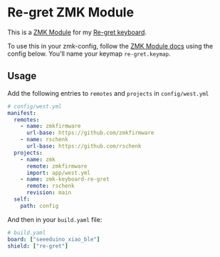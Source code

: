 # Re-gret ZMK Module

This is a [ZMK Module](https://zmk.dev/docs/features/modules) for my [Re-gret keyboard](https://github.com/rschenk/re-gret).

To use this in your zmk-config, follow the [ZMK Module docs](https://zmk.dev/docs/features/modules) using the config below. You'll name your keymap `re-gret.keymap`.

## Usage

Add the following entries to `remotes` and `projects` in `config/west.yml`

```yaml
# config/west.yml
manifest:
  remotes:
    - name: zmkfirmware
      url-base: https://github.com/zmkfirmware
    - name: rschenk
      url-base: https://github.com/rschenk
  projects:
    - name: zmk
      remote: zmkfirmware
      import: app/west.yml
    - name: zmk-keyboard-re-gret
      remote: rschenk
      revision: main
  self:
    path: config
```

And then in your `build.yaml` file:

```yaml
# build.yaml
board: ["seeeduino_xiao_ble"]
shield: ["re-gret"]
```
